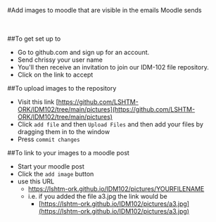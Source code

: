 #Add images to moodle that are visible in the emails Moodle sends

<Br>
<Br>
##To get set up to 

* Go to github.com and sign up for an account.
* Send chrissy your user name
* You'll then receive an invitation to join our IDM-102 file repository.
* Click on the link to accept

##To upload images to the repository
* Visit this link [https://github.com/LSHTM-ORK/IDM102/tree/main/pictures](https://github.com/LSHTM-ORK/IDM102/tree/main/pictures)
* Click `add file` and then `Upload Files` and then add your files by dragging them in to the window
* Press `commit changes`



##To link to your images to a moodle post

*  Start your moodle post
*  Click the `add image` button
*  use this URL
	* https://lshtm-ork.github.io/IDM102/pictures/YOURFILENAME
	* i.e. if you added the file a3.jpg the link would be 
		* [https://lshtm-ork.github.io/IDM102/pictures/a3.jpg](https://lshtm-ork.github.io/IDM102/pictures/a3.jpg)

